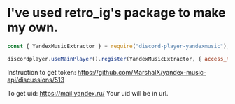 # I've used retro_ig's package to make my own.

```js
const { YandexMusicExtractor } = require("discord-player-yandexmusic");

discordplayer.useMainPlayer().register(YandexMusicExtractor, { access_token: "yourToken", uid: "yourUid_number" });
```

Instruction to get token: https://github.com/MarshalX/yandex-music-api/discussions/513

To get uid: https://mail.yandex.ru/ 
Your uid will be in url.
